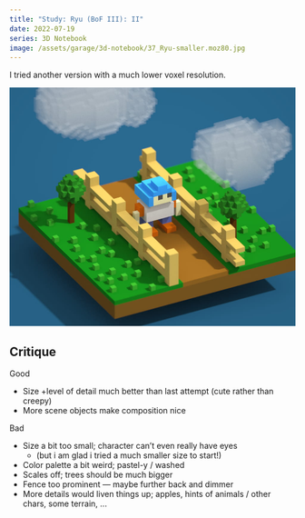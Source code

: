 ```yaml
---
title: "Study: Ryu (BoF III): II"
date: 2022-07-19
series: 3D Notebook
image: /assets/garage/3d-notebook/37_Ryu-smaller.moz80.jpg
---
```


I tried another version with a much lower voxel resolution.

![](/assets/garage/3d-notebook/37_Ryu-smaller.moz80.jpg)

## Critique

Good
- Size +level of detail much better than last attempt (cute rather than creepy)
- More scene objects make composition nice

Bad
- Size a bit too small; character can’t even really have eyes
    - (but i am glad i tried a much smaller size to start!)
- Color palette a bit weird; pastel-y / washed
- Scales off; trees should be much bigger
- Fence too prominent — maybe further back and dimmer
- More details would liven things up; apples, hints of animals / other chars, some terrain, ...
